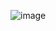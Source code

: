 ![image](https://user-images.githubusercontent.com/77121931/230627788-3cab7faa-4c6d-4b47-8fa4-ed42b3fd83d7.png)
